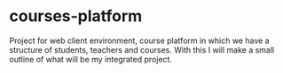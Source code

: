 # courses-platform
Project for web client environment, course platform in which we have a structure of students, teachers and courses. With this I will make a small outline of what will be my integrated project.
